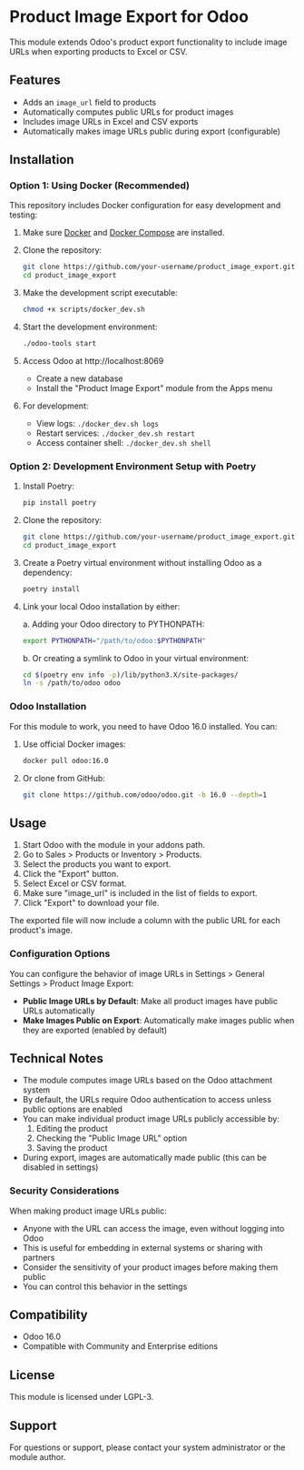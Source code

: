 # Product Image Export for Odoo

This module extends Odoo's product export functionality to include image URLs when exporting products to Excel or CSV.

## Features

- Adds an `image_url` field to products
- Automatically computes public URLs for product images
- Includes image URLs in Excel and CSV exports
- Automatically makes image URLs public during export (configurable)

## Installation

### Option 1: Using Docker (Recommended)

This repository includes Docker configuration for easy development and testing:

1. Make sure [Docker](https://www.docker.com/get-started) and [Docker Compose](https://docs.docker.com/compose/install/) are installed.

2. Clone the repository:

   ```bash
   git clone https://github.com/your-username/product_image_export.git
   cd product_image_export
   ```

3. Make the development script executable:

   ```bash
   chmod +x scripts/docker_dev.sh
   ```

4. Start the development environment:

   ```bash
   ./odoo-tools start
   ```

5. Access Odoo at http://localhost:8069

   - Create a new database
   - Install the "Product Image Export" module from the Apps menu

6. For development:
   - View logs: `./docker_dev.sh logs`
   - Restart services: `./docker_dev.sh restart`
   - Access container shell: `./docker_dev.sh shell`

### Option 2: Development Environment Setup with Poetry

1. Install Poetry:

   ```bash
   pip install poetry
   ```

2. Clone the repository:

   ```bash
   git clone https://github.com/your-username/product_image_export.git
   cd product_image_export
   ```

3. Create a Poetry virtual environment without installing Odoo as a dependency:

   ```bash
   poetry install
   ```

4. Link your local Odoo installation by either:

   a. Adding your Odoo directory to PYTHONPATH:

   ```bash
   export PYTHONPATH="/path/to/odoo:$PYTHONPATH"
   ```

   b. Or creating a symlink to Odoo in your virtual environment:

   ```bash
   cd $(poetry env info -p)/lib/python3.X/site-packages/
   ln -s /path/to/odoo odoo
   ```

### Odoo Installation

For this module to work, you need to have Odoo 16.0 installed. You can:

1. Use official Docker images:

   ```bash
   docker pull odoo:16.0
   ```

2. Or clone from GitHub:
   ```bash
   git clone https://github.com/odoo/odoo.git -b 16.0 --depth=1
   ```

## Usage

1. Start Odoo with the module in your addons path.
2. Go to Sales > Products or Inventory > Products.
3. Select the products you want to export.
4. Click the "Export" button.
5. Select Excel or CSV format.
6. Make sure "image_url" is included in the list of fields to export.
7. Click "Export" to download your file.

The exported file will now include a column with the public URL for each product's image.

### Configuration Options

You can configure the behavior of image URLs in Settings > General Settings > Product Image Export:

- **Public Image URLs by Default**: Make all product images have public URLs automatically
- **Make Images Public on Export**: Automatically make images public when they are exported (enabled by default)

## Technical Notes

- The module computes image URLs based on the Odoo attachment system
- By default, the URLs require Odoo authentication to access unless public options are enabled
- You can make individual product image URLs publicly accessible by:
  1. Editing the product
  2. Checking the "Public Image URL" option
  3. Saving the product
- During export, images are automatically made public (this can be disabled in settings)

### Security Considerations

When making product image URLs public:

- Anyone with the URL can access the image, even without logging into Odoo
- This is useful for embedding in external systems or sharing with partners
- Consider the sensitivity of your product images before making them public
- You can control this behavior in the settings

## Compatibility

- Odoo 16.0
- Compatible with Community and Enterprise editions

## License

This module is licensed under LGPL-3.

## Support

For questions or support, please contact your system administrator or the module author.
